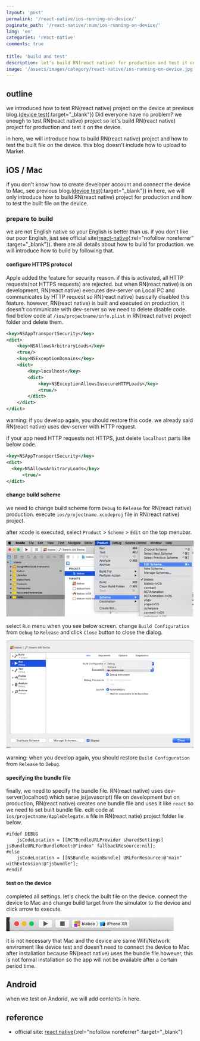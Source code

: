 ```yaml
---
layout: 'post'
permalink: '/react-native/ios-running-on-device/'
paginate_path: '/react-native/:num/ios-running-on-device/'
lang: 'en'
categories: 'react-native'
comments: true

title: 'build and test'
description: let's build RN(react native) for production and test it on the device.
image: '/assets/images/category/react-native/ios-running-on-device.jpg'
---
```



## outline
we introduced how to test RN(react native) project on the device at previous blog.([device test]({{site.url}}/{{page.categories}}/ios-test-on-device/){:target="_blank"})  Did everyone have no problem? we enough to test RN(react native) project so let's build RN(react native) project for production and test it on the device.

in here, we will introduce how to build RN(react native) project and how to test the built file on the device. this blog doesn't include how to upload to Market.

## iOS / Mac
if you don't know how to create developer account and connect the device to Mac, see previous blog.([device test]({{site.url}}/{{page.categories}}/ios-test-on-device/){:target="_blank"}) in here, we will only introduce how to build RN(react native) project for production and how to test the built file on the device.

### prepare to build
we are not English native so your English is better than us. if you don't like our poor English, just see official site([react-native](https://facebook.github.io/react-native/docs/ios-running-on-device#building-your-app-for-production){:rel="nofollow noreferrer" :target="_blank"}). there are all details about how to build for production. we will introduce how to build by following that.

#### configure HTTPS protocol
Apple added the feature for security reason. if this is activated, all HTTP requests(not HTTPS requests) are rejected. but when RN(react native) is on development, RN(react native) executes dev-server on Local PC and communicates by HTTP request so RN(react native) basically disabled this feature. however, RN(react native) is built and executed on production, it doesn't communicate with dev-server so we need to delete disable code. find below code at ```/ios/projectname/info.plist``` in RN(react native) project folder and delete them.

```xml
<key>NSAppTransportSecurity</key>
<dict>
    <key>NSAllowsArbitraryLoads</key>
    <true/>
    <key>NSExceptionDomains</key>
    <dict>
        <key>localhost</key>
        <dict>
            <key>NSExceptionAllowsInsecureHTTPLoads</key>
            <true/>
        </dict>
    </dict>
</dict>
```

warning: if you develop again, you should restore this code. we already said RN(react native) uses dev-server with HTTP request.

if your app need HTTP requests not HTTPS, just delete ```localhost``` parts like below code.

```xml
<key>NSAppTransportSecurity</key>
<dict>
  <key>NSAllowsArbitraryLoads</key>
      <true/>
</dict>
```

#### change build scheme
we need to change build scheme form ```Debug``` to ```Release``` for RN(react native) production. execute ```ios/projectname.xcodeproj``` file in RN(react native) project.

after xcode is executed, select ```Product``` > ```Scheme``` > ```Edit``` on the top menubar.

![change build scheme](/assets/images/category/react-native/ios-running-on-device/change-scheme.png)

select ```Run``` menu when you see below screen. change ```Build Configuration``` from ```Debug``` to ```Release``` and click ```Close``` button to close the dialog.

![change build scheme to Release from Debug](/assets/images/category/react-native/ios-running-on-device/change-debug-to-release.png)

warning: when you develop again, you should restore ```Build Configuration``` from ```Release``` to ```Debug```.

#### specifying the bundle file
finally, we need to specify the bundle file. RN(react native) uses dev-server(localhost) which serve js(javascript) file on development but on production, RN(react native) creates one bundle file and uses it like ```react``` so we need to set built bundle file. edit code at  ```ios/projectname/AppleDelegate.m``` file in RN(react natie) project folder lie below.

```
#ifdef DEBUG
    jsCodeLocation = [[RCTBundleURLProvider sharedSettings] jsBundleURLForBundleRoot:@"index" fallbackResource:nil];
#else
    jsCodeLocation = [[NSBundle mainBundle] URLForResource:@"main" withExtension:@"jsbundle"];
#endif
```

#### test on the device
completed all settings. let's check the built file on the device. connect the device to Mac and change build target from the simulator to the device and click arrow to execute.

![device test](/assets/images/category/react-native/ios-running-on-device/device-test.png)

it is not necessary that Mac and the device are same Wifi/Network enviroment like device test and doesn't need to connect the device to Mac after installation because RN(react native) uses the bundle file.however, this is not formal installation so the app will not be available after a certain period time.

## Android
when we test on Andorid, we will add contents in here.

## reference
- official site: [react native](https://facebook.github.io/react-native/docs/ios-running-on-device){:rel="nofollow noreferrer" :target="_blank"}

